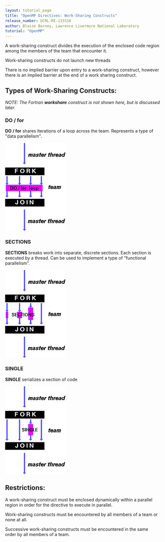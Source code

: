 ```yaml
---
layout: tutorial_page
title: "OpenMP Directives: Work-Sharing Constructs"
release_number: UCRL-MI-133316
author: Blaise Barney, Lawrence Livermore National Laboratory
tutorial: "OpenMP"
---
```


A work-sharing construct divides the execution of the enclosed code region among the members of the team that encounter it.

Work-sharing constructs do not launch new threads

There is no implied barrier upon entry to a work-sharing construct, however there is an implied barrier at the end of a work sharing construct.

## Types of Work-Sharing Constructs:

*NOTE: The Fortran **workshare** construct is not shown here, but is discussed later.*

### DO / for

**DO / for** shares iterations of a loop across the team. Represents a type of "data parallelism".	

![work_share1](images/work_share1.gif)

### SECTIONS

**SECTIONS** breaks work into separate, discrete sections. Each section is executed by a thread. Can be used to implement a type of "functional parallelism".	

![work_share2](images/work_share2.gif)

### SINGLE

**SINGLE** serializes a section of code

![work_share3](images/work_share3.gif)

## Restrictions:

A work-sharing construct must be enclosed dynamically within a parallel region in order for the directive to execute in parallel.

Work-sharing constructs must be encountered by all members of a team or none at all.

Successive work-sharing constructs must be encountered in the same order by all members of a team.
